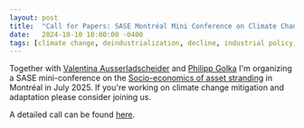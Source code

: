 ```yaml
---
layout: post
title:  "Call for Papers: SASE Montréal Mini Conference on Climate Change Adaptation and Mitigation"
date:   2024-10-10 10:00:00 -0400
tags: [climate change, deindustrialization, decline, industrial policy, regulation]
---
```


Together with [Valentina Ausserladscheider](https://soc.univie.ac.at/ueber-uns/valentina-ausserladscheider/) and [Philipp Golka](https://www.mpifg.de/person/124306) I'm organizing a SASE mini-conference on the [Socio-economics of asset stranding](https://sase.org/event/2025-montreal/#mini) in Montréal in July 2025. If you're working on climate change mitigation and adaptation please consider joining us.

A detailed call can be found [here](/publications/publication_files/2025_sase_mc_call.pdf).
